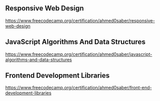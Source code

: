 ## Responsive Web Design
https://www.freecodecamp.org/certification/ahmed0saber/responsive-web-design

## JavaScript Algorithms And Data Structures
https://www.freecodecamp.org/certification/ahmed0saber/javascript-algorithms-and-data-structures

## Frontend Development Libraries
https://www.freecodecamp.org/certification/ahmed0saber/front-end-development-libraries
